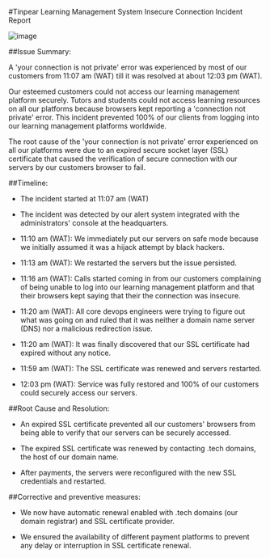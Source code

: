 #Tinpear Learning Management System Insecure Connection Incident Report

![image](https://github.com/nomaprof/alx-system_engineering-devops/assets/80814144/50b1d941-5b7f-468d-98c0-70d08efc8ee5)


##Issue Summary:

A 'your connection is not private' error was experienced by most of our
customers from 11:07 am (WAT) till it was resolved at about 12:03 pm (WAT).

Our esteemed customers could not access our learning management platform
securely. Tutors and students could not access learning resources on all
our platforms because browsers kept reporting a 'connection not private'
error. This incident prevented 100% of our clients from logging into our
learning management platforms worldwide.

The root cause of the 'your connection is not private' error experienced on 
all our platforms were due to an expired secure socket layer (SSL) certificate
that caused the verification of secure connection with our servers by our customers
browser to fail.


##Timeline:

* The incident started at 11:07 am (WAT)

* The incident was detected by our alert system integrated with the administrators'
  console at the headquarters.

* 11:10 am (WAT): We immediately put our servers on safe mode because we initially assumed it was 
  a hijack attempt by black hackers.

* 11:13 am (WAT): We restarted the servers but the issue persisted.

* 11:16 am (WAT): Calls started coming in from our customers complaining of being unable to log into
  our learning management platform and that their browsers kept saying that their 
  the connection was insecure.

* 11:20 am (WAT): All core devops engineers were trying to figure out what was going on and ruled that it was 
  neither a domain name server (DNS) nor a malicious redirection issue.

* 11:20 am (WAT): It was finally discovered that our SSL certificate had expired without any notice.

* 11:59 am (WAT): The SSL certificate was renewed and servers restarted.

* 12:03 pm (WAT): Service was fully restored and 100% of our customers could securely access our servers.


##Root Cause and Resolution:

* An expired SSL certificate prevented all our customers' browsers from being able to verify that our
  servers can be securely accessed.

* The expired SSL certificate was renewed by contacting .tech domains, the host of our domain name.

* After payments, the servers were reconfigured with the new SSL credentials and restarted.


##Corrective and preventive measures:

* We now have automatic renewal enabled with .tech domains (our domain registrar) and SSL certificate
  provider.

* We ensured the availability of different payment platforms to prevent any delay or interruption in SSL
  certificate renewal.


